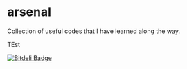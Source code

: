 # arsenal
Collection of useful codes that I have learned along the way.

TEst


[![Bitdeli Badge](https://d2weczhvl823v0.cloudfront.net/PrajeetShrestha/arsenal/trend.png)](https://bitdeli.com/free "Bitdeli Badge")

